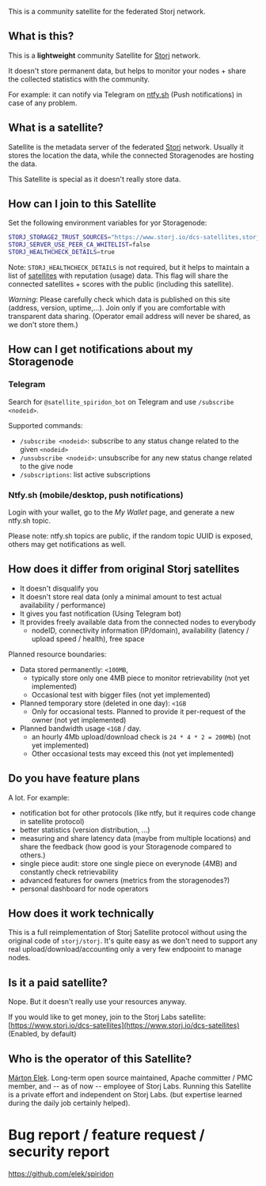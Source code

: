 This is a community satellite for the federated Storj network.

## What is this?

This is a <b>lightweight</b> community Satellite for [Storj](https://storj.io) network.

It doesn't store permanent data, but helps to monitor your nodes + share the collected statistics with the community.

For example: it can notify via Telegram on [ntfy.sh](https://ntfy.sh) (Push notifications) in case of any problem.

## What is a satellite?

Satellite is the metadata server of the federated [Storj](https://storj.io) network. Usually it stores the location the data, while the
connected Storagenodes are hosting the data.

This Satellite is special as it doesn't really store data.

## How can I join to this Satellite

Set the following environment variables for yor Storagenode:

```bash
STORJ_STORAGE2_TRUST_SOURCES="https://www.storj.io/dcs-satellites,storj://1NusSk8HjWppghiWvofEBDqryDaxiALPah8EyRxXWdNkwXg7ai@spiridon.anzix.net:7777"
STORJ_SERVER_USE_PEER_CA_WHITELIST=false
STORJ_HEALTHCHECK_DETAILS=true
```

Note: `STORJ_HEALTHCHECK_DETAILS` is not required, but it helps to maintain a list of [satellites](/satellites) with
reputation (usage) data. This flag will share the connected satellites + scores with the public (including this satellite).

*Warning*: Please carefully check which data is published on this site (address, version, uptime,...). Join only if you are comfortable with transparent data sharing. (Operator email address will never be shared, as we don't store them.)

## How can I get notifications about my Storagenode

### Telegram

Search for `@satellite_spiridon_bot` on Telegram and use `/subscribe <nodeid>`.

Supported commands:

* `/subscribe <nodeid>`: subscribe to any status change related to the given `<nodeid>`
* `/unsubscribe <nodeid>`: unsubscribe for any new status change related to the give node
* `/subscriptions`: list active subscriptions

### Ntfy.sh (mobile/desktop, push notifications)

Login with your wallet, go to the <i>My Wallet</i> page, and generate a new ntfy.sh topic.

Please note: ntfy.sh topics are public, if the random topic UUID is exposed, others may get notifications as well.

## How does it differ from original Storj satellites

* It doesn't disqualify you
* It doesn't store real data (only a minimal amount to test actual availability / performance)
* It gives you fast notification (Using Telegram bot)
* It provides freely available data from the connected nodes to everybody
  * nodeID, connectivity information (IP/domain), availability (latency / upload speed / health), free space

Planned resource boundaries:

* Data stored permanently: `<100MB`,
  * typically store only one 4MB piece to monitor retrievability (not yet implemented)
  * Occasional test with bigger files (not yet implemented)
* Planned temporary store (deleted in one day): `<1GB`
  * Only for occasional tests. Planned to provide it per-request of the owner (not yet implemented)
* Planned bandwidth usage `<1GB` / day.
  * an hourly 4Mb upload/download check is `24 * 4 * 2 = 200Mb`) (not yet implemented)
  * Other occasional tests may exceed this (not yet implemented)

## Do you have feature plans

A lot. For example:

* notification bot for other protocols (like ntfy, but it requires code change in satellite protocol)
* better statistics (version distribution, ...)
* measuring and share latency data (maybe from multiple locations) and share the feedback (how good is your Storagenode
  compared to others.)
* single piece audit: store one single piece on everynode (4MB) and constantly check retrievability
* advanced features for owners (metrics from the storagenodes?)
* personal dashboard for node operators

## How does it work technically

This is a full reimplementation of Storj Satellite protocol without using the original code of `storj/storj`. It's quite
easy as we don't need to support any real upload/download/accounting only a very few endpooint to manage nodes.

## Is it a paid satellite?

Nope. But it doesn't really use your resources anyway.

If you would like to get money, join to the Storj Labs
satellite: [https://www.storj.io/dcs-satellites](https://www.storj.io/dcs-satellites) (Enabled, by default)

## Who is the operator of this Satellite?

[Márton Elek](https://github.com/elek). Long-term open source maintained, Apache committer / PMC member, and -- as of
now -- employee of Storj Labs. Running this Satellite is a private effort and independent on Storj Labs. (but expertise
learned during the daily job certainly helped).

# Bug report / feature request / security report

https://github.com/elek/spiridon

